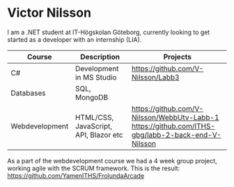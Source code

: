 # Victor Nilsson

I am a .NET student at IT-Högskolan Göteborg, currently looking to get started as a developer with an internship (LIA).


| Course | Description | Projects |
|--------|-------------|----------|
|C#      |Development in MS Studio | https://github.com/V-Nilsson/Labb3 |
|Databases| SQL, MongoDB| |
|Webdevelopment|HTML/CSS, JavaScript, API, Blazor etc| https://github.com/V-Nilsson/WebbUtv-Labb-1 <br> https://github.com/ITHS-gbg/labb-2-back-end-V-Nilsson|

As a part of the webdevelopment course we had a 4 week group project, working agile with the SCRUM framework.
This is the result: https://github.com/YamenITHS/FrolundaArcade

